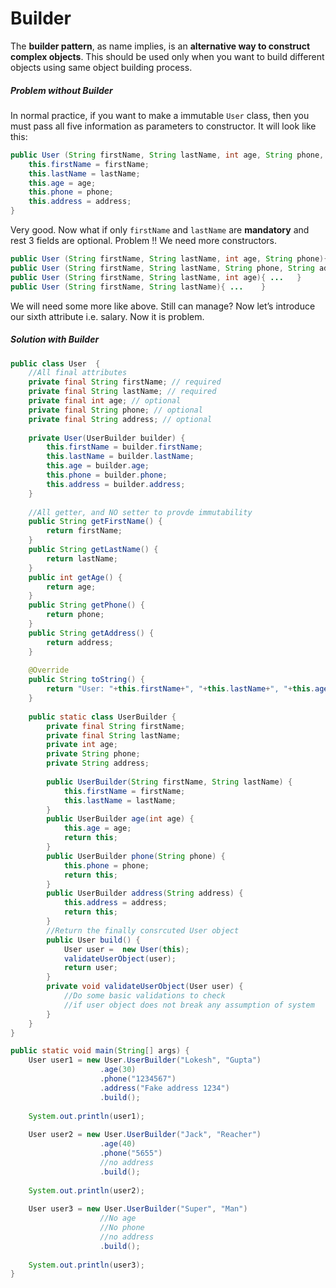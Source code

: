 # Builder

The **builder pattern**, as name implies, is an **alternative way to construct complex objects**. This should be used only when you want to build different objects using same object building process.

##### Problem without Builder

In normal practice, if you want to make a immutable `User` class, then you must pass all five information as parameters to constructor. It will look like this:

```java
public User (String firstName, String lastName, int age, String phone, String address){
    this.firstName = firstName;
    this.lastName = lastName;
    this.age = age;
    this.phone = phone;
    this.address = address;
}
```

Very good. Now what if only `firstName` and `lastName` are **mandatory** and rest 3 fields are optional. Problem !! We need more constructors.

```java
public User (String firstName, String lastName, int age, String phone){ ... }
public User (String firstName, String lastName, String phone, String address){ ...  }
public User (String firstName, String lastName, int age){ ...   }
public User (String firstName, String lastName){ ...    }
```

We will need some more like above. Still can manage? Now let’s introduce our sixth attribute i.e. salary. Now it is problem.

##### Solution with Builder

```java
public class User  {
    //All final attributes
    private final String firstName; // required
    private final String lastName; // required
    private final int age; // optional
    private final String phone; // optional
    private final String address; // optional
 
    private User(UserBuilder builder) {
        this.firstName = builder.firstName;
        this.lastName = builder.lastName;
        this.age = builder.age;
        this.phone = builder.phone;
        this.address = builder.address;
    }
 
    //All getter, and NO setter to provde immutability
    public String getFirstName() {
        return firstName;
    }
    public String getLastName() {
        return lastName;
    }
    public int getAge() {
        return age;
    }
    public String getPhone() {
        return phone;
    }
    public String getAddress() {
        return address;
    }
 
    @Override
    public String toString() {
        return "User: "+this.firstName+", "+this.lastName+", "+this.age+", "+this.phone+", "+this.address;
    }
 
    public static class UserBuilder {
        private final String firstName;
        private final String lastName;
        private int age;
        private String phone;
        private String address;
 
        public UserBuilder(String firstName, String lastName) {
            this.firstName = firstName;
            this.lastName = lastName;
        }
        public UserBuilder age(int age) {
            this.age = age;
            return this;
        }
        public UserBuilder phone(String phone) {
            this.phone = phone;
            return this;
        }
        public UserBuilder address(String address) {
            this.address = address;
            return this;
        }
        //Return the finally consrcuted User object
        public User build() {
            User user =  new User(this);
            validateUserObject(user);
            return user;
        }
        private void validateUserObject(User user) {
            //Do some basic validations to check 
            //if user object does not break any assumption of system
        }
    }
}
```

```java
public static void main(String[] args) {
    User user1 = new User.UserBuilder("Lokesh", "Gupta")
    				.age(30)
    				.phone("1234567")
    				.address("Fake address 1234")
    				.build();
 
    System.out.println(user1);
 
    User user2 = new User.UserBuilder("Jack", "Reacher")
    				.age(40)
    				.phone("5655")
    				//no address
    				.build();
 
    System.out.println(user2);
 
    User user3 = new User.UserBuilder("Super", "Man")
    				//No age
    				//No phone
    				//no address
    				.build();
 
    System.out.println(user3);
}
```

